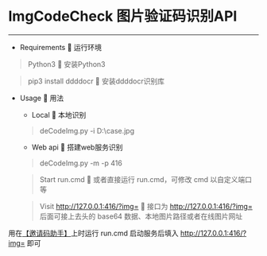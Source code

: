 ImgCodeCheck 图片验证码识别API
==========================

---
+ Requirements 🔲 运行环境

> Python3 🔲 安装Python3

> pip3 install ddddocr 🔲 安装ddddocr识别库

+ Usage 🔲 用法

  - Local 🔲 本地识别
  > deCodeImg.py -i D:\case.jpg

  - Web api 🔲 搭建web服务识别
  > deCodeImg.py -m -p 416

  > Start run.cmd 🔲 或者直接运行 run.cmd，可修改 cmd 以自定义端口等
    
  > Visit http://127.0.0.1:416/?img= 🔲 接口为 http://127.0.0.1:416/?img= 后面可接上去头的 base64 数据、本地图片路径或者在线图片网址
  
用在[【邀请码助手】](https://chrome.google.com/webstore/detail/register-invitation-code/ndmlflmkmohjoechiepcpflbljadmemp)上时运行 run.cmd 启动服务后填入 http://127.0.0.1:416/?img= 即可
